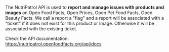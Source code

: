 The NutriPatrol API is used to **report and manage issues with products and images** on Open Food Facts, Open Prices, Open Pet Food Facts, Open Beauty Facts. We call a report a "flag" and a report will be associated with a "ticket" if it does not exist for this product or image. Otherwise it will be associated with the existing ticket.

Check the API documentation: https://nutripatrol.openfoodfacts.org/api/docs

